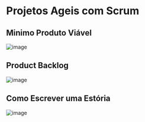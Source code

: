 # Projetos Ageis com Scrum

## Minimo Produto Viável

![image](https://user-images.githubusercontent.com/14862464/139844239-88efc5aa-3372-40af-bf40-bd724fd0cf33.png)

## Product Backlog

![image](https://user-images.githubusercontent.com/14862464/139844380-c5ef7c8b-3a3f-4e51-a356-e051a44d3147.png)

## Como Escrever uma Estória

![image](https://user-images.githubusercontent.com/14862464/139843959-9cdcb51d-c039-48fe-b0a7-e90142d9f1ec.png)
